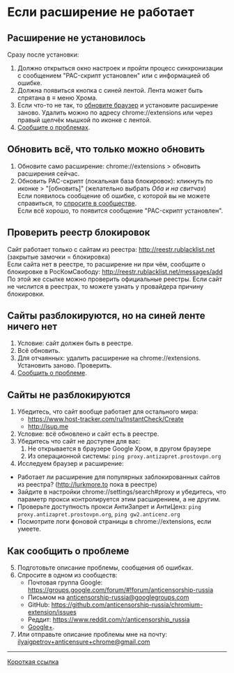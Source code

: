 # Если расширение не работает

## Расширение не установилось

Сразу после установки:

1. Должно открыться окно настроек и пройти процесс синхронизации с сообщением "PAC-скрипт установлен" или с информацией об ошибке.
2. Должна появиться кнопка с синей лентой. Лента может быть спрятана в ≡ меню Хрома.
3. Если что-то не так, то [обновите браузер](https://www.google.ru/search?q=как+обновить+google+chrome) и установите расширение заново. Удалить можно по адресу chrome://extensions или через правый щелчёк мышкой по иконке с лентой.
4. [Сообщите о проблемах](#Как-сообщить-о-проблеме).

## Обновить всё, что только можно обновить

1. Обновите само расширение: chrome://extensions > обновить расширения сейчас.
2. Обновить PAC-скрипт (локальная база блокировок): кликнуть по иконке > "[обновить]" (желательно выбрать _Оба и на свитчах_)  
   Если появилось сообщение об ошибке, с которой вы не можете справиться, то [спросите в сообществе](#Как-сообщить-о-проблеме).  
   Если всё хорошо, то появится сообщение "PAC-скрипт установлен".

## Проверить реестр блокировок

Сайт работает только с сайтам из реестра: http://reestr.rublacklist.net (закрытые замочки = блокировка)  
Если сайта нет в реестре, то расширение ни при чём, сообщите о блокировке в РосКомСвободу:
  http://reestr.rublacklist.net/messages/add  
По этой же ссылке можно проверить официальные реестры. Если сайт не числится в реестрах, то можете узнать у провайдера причину блокировки.

## Сайты разблокируются, но на синей ленте ничего нет

1. Условие: сайт должен быть в реестре.
2. Всё обновить.
3. Для отчаянных: удалить расширение на chrome://extensions. Установить заново. Проверить.
4. [Сообщить о проблеме](#Как-сообщить-о-проблеме).

## Сайты не разблокируются

1. Убедитесь, что сайт вообще работает для остального мира:
   * https://www.host-tracker.com/ru/InstantCheck/Create
   * http://isup.me
2. Условие: всё обновлено и сайт есть в реестре.
2. Убедитесь что сайт не доступен для вас:
   1. Не открывается в браузере Google Хром, в другом браузере
   2. Из операционной системы: `ping proxy.antizapret.prostovpn.org`
5. Исследуем браузер и расширение:
  * Работает ли расширение для популярных заблокированных сайтов из реестра? (http://lurkmore.to пока в реестре)
  * Зайдите в настройки chrome://settings/search#proxy и убедитесь, что параметр прокси контролируется этим расширением, а не другим.
  * Проверьте доступность прокси АнтиЗапрет и АнтиЦенз: `ping proxy.antizapret.prostovpn.org`, `ping gw2.anticenz.org`
  * Посмотрите логи фоновой страницы в chrome://extensions, если умеете.

## Как сообщить о проблеме

5. Подготовьте описание проблемы, сообщения об ошибках.
6. Спросите в одном из сообществ:
   * Почтовая группа Google: https://groups.google.com/forum/#!forum/anticensorship-russia
   * Письмом на anticensorship-russia@googlegroups.com
   * GitHub: https://github.com/anticensorship-russia/chromium-extension/issues
   * Реддит: https://www.reddit.com/r/anticensorship_russia
   * [Google+](https://plus.google.com/communities/113037048541138220990/stream/0840196a-f974-4cc6-9c6d-060a7747b6bf).
7. Или отправьте описание проблемы мне на почту: ilyaigpetrov+anticensure+chrome@gmail.com

________

[Короткая ссылка](https://git.io/vgDQr)
